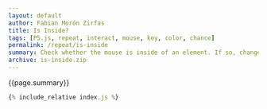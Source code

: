 ```yaml
---  
layout: default
author: Fabian Morón Zirfas
title: Is Inside?
tags: [P5.js, repeat, interact, mouse, key, color, chance]
permalink: /repeat/is-inside
summary: Check whether the mouse is inside of an element. If so, change the color.  
archive: is-inside.zip
---  
```


<!-- more -->
<div class="hero">{{page.summary}}</div>


<div id="sketch"></div>

```js
{% include_relative index.js %}
```

<script type="text/javascript" src="{{site.baseurl}}/assets/js/p5.min.js"></script>
<script type="text/javascript" src="{{site.baseurl}}/{{ page.path | replace:'.md','.js' }}"></script>